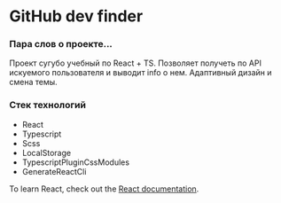 # GitHub dev finder

### Пара слов о проекте...
Проект сугубо учебный по React + TS. Позволяет получеть по API искуемого пользователя и выводит info о нем. Адаптивный дизайн и смена темы.

### Стек технологий
- React
- Typescript
- Scss
- LocalStorage
- TypescriptPluginCssModules
- GenerateReactCli


To learn React, check out the [React documentation](https://reactjs.org/).

